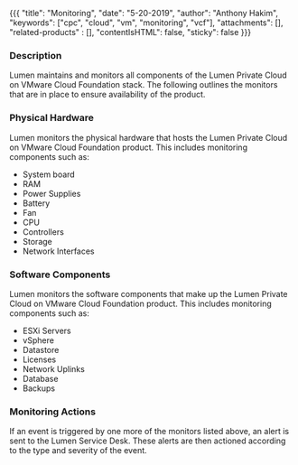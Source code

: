 {{{
  "title": "Monitoring",
  "date": "5-20-2019",
  "author": "Anthony Hakim",
  "keywords": ["cpc", "cloud", "vm", "monitoring", "vcf"],
  "attachments": [],
  "related-products" : [],
  "contentIsHTML": false,
  "sticky": false
}}}

### Description
Lumen maintains and monitors all components of the Lumen Private Cloud on VMware Cloud Foundation stack. The following outlines the monitors that are in place to ensure availability of the product.

### Physical Hardware
Lumen monitors the physical hardware that hosts the Lumen Private Cloud on VMware Cloud Foundation product. This includes monitoring components such as:

* System board
* RAM
* Power Supplies
* Battery
* Fan
* CPU
* Controllers
* Storage
* Network Interfaces

### Software Components
Lumen monitors the software components that make up the Lumen Private Cloud on VMware Cloud Foundation product. This includes monitoring components such as:

* ESXi Servers
* vSphere
* Datastore
* Licenses
* Network Uplinks
* Database
* Backups

### Monitoring Actions
If an event is triggered by one more of the monitors listed above, an alert is sent to the Lumen Service Desk. These alerts are then actioned according to the type and severity of the event.
